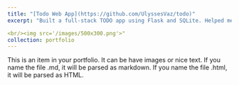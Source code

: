 ```yaml
---
title: "[Todo Web App](https://github.com/UlyssesVaz/todo)"
excerpt: "Built a full-stack TODO app using Flask and SQLite. Helped me understand the nature of client-server architecture, HTTP protocols, and database persistence."

<br/><img src='/images/500x300.png'>"
collection: portfolio
---
```


This is an item in your portfolio. It can be have images or nice text. If you name the file .md, it will be parsed as markdown. If you name the file .html, it will be parsed as HTML. 

